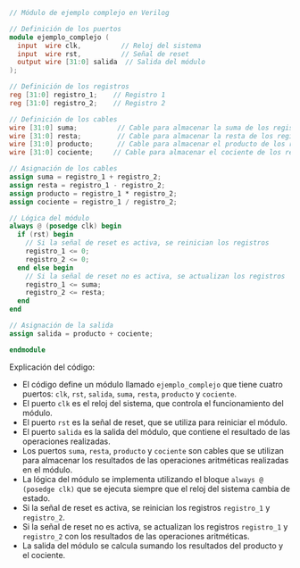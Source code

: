 ```verilog
// Módulo de ejemplo complejo en Verilog

// Definición de los puertos
module ejemplo_complejo (
  input  wire clk,          // Reloj del sistema
  input  wire rst,          // Señal de reset
  output wire [31:0] salida  // Salida del módulo
);

// Definición de los registros
reg [31:0] registro_1;    // Registro 1
reg [31:0] registro_2;    // Registro 2

// Definición de los cables
wire [31:0] suma;          // Cable para almacenar la suma de los registros
wire [31:0] resta;         // Cable para almacenar la resta de los registros
wire [31:0] producto;      // Cable para almacenar el producto de los registros
wire [31:0] cociente;     // Cable para almacenar el cociente de los registros

// Asignación de los cables
assign suma = registro_1 + registro_2;
assign resta = registro_1 - registro_2;
assign producto = registro_1 * registro_2;
assign cociente = registro_1 / registro_2;

// Lógica del módulo
always @ (posedge clk) begin
  if (rst) begin
    // Si la señal de reset es activa, se reinician los registros
    registro_1 <= 0;
    registro_2 <= 0;
  end else begin
    // Si la señal de reset no es activa, se actualizan los registros
    registro_1 <= suma;
    registro_2 <= resta;
  end
end

// Asignación de la salida
assign salida = producto + cociente;

endmodule
```

Explicación del código:

* El código define un módulo llamado `ejemplo_complejo` que tiene cuatro puertos: `clk`, `rst`, `salida`, `suma`, `resta`, `producto` y `cociente`.
* El puerto `clk` es el reloj del sistema, que controla el funcionamiento del módulo.
* El puerto `rst` es la señal de reset, que se utiliza para reiniciar el módulo.
* El puerto `salida` es la salida del módulo, que contiene el resultado de las operaciones realizadas.
* Los puertos `suma`, `resta`, `producto` y `cociente` son cables que se utilizan para almacenar los resultados de las operaciones aritméticas realizadas en el módulo.
* La lógica del módulo se implementa utilizando el bloque `always @ (posedge clk)` que se ejecuta siempre que el reloj del sistema cambia de estado.
* Si la señal de reset es activa, se reinician los registros `registro_1` y `registro_2`.
* Si la señal de reset no es activa, se actualizan los registros `registro_1` y `registro_2` con los resultados de las operaciones aritméticas.
* La salida del módulo se calcula sumando los resultados del producto y el cociente.